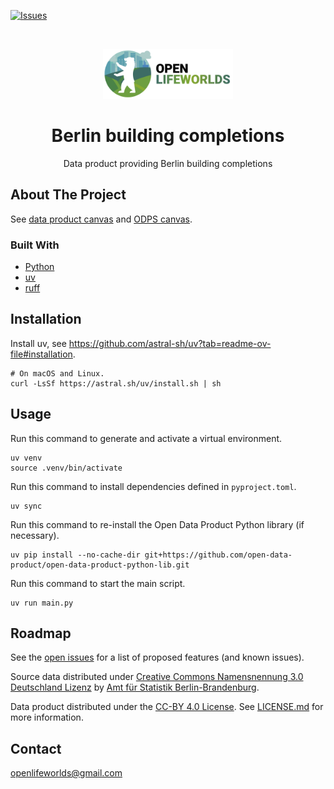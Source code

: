 [![Issues](https://img.shields.io/github/issues/open-lifeworlds/open-lifeworlds-data-product-berlin-building-completions)](https://github.com/open-lifeworlds/open-lifeworlds-data-product-berlin-building-completions/issues)

<br />
<p align="center">
  <a href="https://github.com/open-lifeworlds/open-lifeworlds-data-product-berlin-building-completions">
    <img src="logo-with-text.png" alt="Logo" style="height: 80px; ">
  </a>

  <h1 align="center">Berlin building completions</h1>

  <p align="center">
    Data product providing Berlin building completions</a>
  </p>
</p>

## About The Project

See [data product canvas](./docs/data-product-canvas.md) and [ODPS canvas](./docs/odps-canvas.md).

### Built With

* [Python](https://www.python.org/)
* [uv](https://docs.astral.sh/uv/)
* [ruff](https://docs.astral.sh/ruff/)

## Installation

Install uv, see https://github.com/astral-sh/uv?tab=readme-ov-file#installation.

```shell
# On macOS and Linux.
curl -LsSf https://astral.sh/uv/install.sh | sh
```

## Usage

Run this command to generate and activate a virtual environment.

```shell
uv venv
source .venv/bin/activate
```

Run this command to install dependencies defined in `pyproject.toml`.

```shell
uv sync
```

Run this command to re-install the Open Data Product Python library (if necessary).

```shell
uv pip install --no-cache-dir git+https://github.com/open-data-product/open-data-product-python-lib.git
```

Run this command to start the main script.

```shell
uv run main.py
```

## Roadmap

See the [open issues](https://github.com/open-lifeworlds/open-lifeworlds-data-product-berlin-building-completions/issues) for a list of proposed features (and
 known issues).

Source data distributed under [Creative Commons Namensnennung 3.0 Deutschland Lizenz](https://creativecommons.org/licenses/by/3.0/de/) by [Amt für Statistik Berlin-Brandenburg](https://www.statistik-berlin-brandenburg.de/).

Data product distributed under the [CC-BY 4.0 License](https://creativecommons.org/licenses/by/4.0/). See [LICENSE.md](./LICENSE.md) for more information.

## Contact

openlifeworlds@gmail.com

